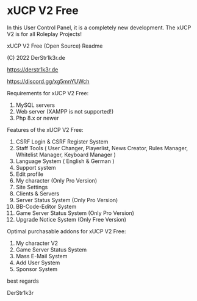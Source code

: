 # xUCP V2 Free
 In this User Control Panel, it is a completely new development. The xUCP V2 is for all Roleplay Projects!
 
xUCP V2 Free (Open Source) Readme

(C) 2022 DerStr1k3r.de

https://derstr1k3r.de

https://discord.gg/xg5mnYUWch


Requirements for xUCP V2 Free:

  1. MySQL servers
  2. Web server (XAMPP is not supported!)
  3. Php 8.x or newer

Features of the xUCP V2 Free:

  1. CSRF Login & CSRF Register System
  2. Staff Tools ( User Changer, Playerlist, News Creator, Rules Manager, Whitelist Manager, Keyboard Manager )
  3. Language System ( English & German )
  4. Support system
  5. Edit profile
  6. My character (Only Pro Version)
  7. Site Settings
  8. Clients & Servers
  9. Server Status System (Only Pro Version)
 10. BB-Code-Editor System
 11. Game Server Status System (Only Pro Version)
 12. Upgrade Notice System (Only Free Version)

Optimal purchasable addons for xUCP V2 Free:

  1. My character V2
  2. Game Server Status System
  3. Mass E-Mail System
  4. Add User System
  5. Sponsor System


best regards

DerStr1k3r
